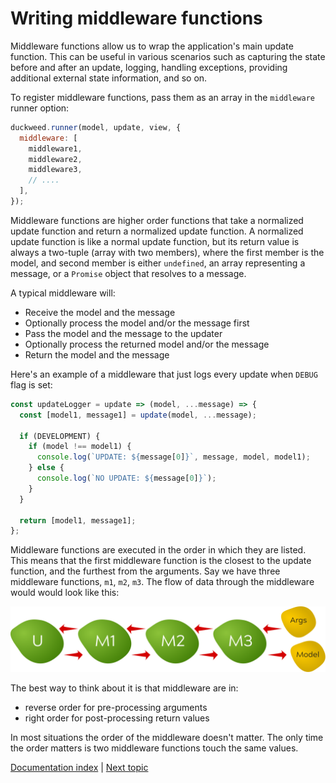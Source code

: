 # Writing middleware functions

Middleware functions allow us to wrap the application's main update function.
This can be useful in various scenarios such as capturing the state before and
after an update, logging, handling exceptions, providing additional external
state information, and so on.

To register middleware functions, pass them as an array in the `middleware`
runner option:

```javascript
duckweed.runner(model, update, view, {
  middleware: [
    middleware1,
    middleware2,
    middleware3,
    // ....
  ],
});
```

Middleware functions are higher order functions that take a normalized update
function and return a normalized update function. A normalized update function
is like a normal update function, but its return value is always a two-tuple
(array with two members), where the first member is the model, and second member
is either `undefined`, an array representing a message, or a `Promise` object
that resolves to a message.

A typical middleware will:

- Receive the model and the message
- Optionally process the model and/or the message first
- Pass the model and the message to the updater
- Optionally process the returned model and/or the message
- Return the model and the message

Here's an example of a middleware that just logs every update when `DEBUG` flag
is set:

```javascript
const updateLogger = update => (model, ...message) => {
  const [model1, message1] = update(model, ...message);

  if (DEVELOPMENT) {
    if (model !== model1) {
      console.log(`UPDATE: ${message[0]}`, message, model, model1);
    } else {
      console.log(`NO UPDATE: ${message[0]}`);
    }
  }

  return [model1, message1];
};
```

Middleware functions are executed in the order in which they are listed. This
means that the first middleware function is the closest to the update function,
and the furthest from the arguments. Say we have three middleware functions,
`m1`, `m2`, `m3`. The flow of data through the middleware would would look like
this:

![Middleware data flow](../media/middleware-flow.svg)

The best way to think about it is that middleware are in:

- reverse order for pre-processing arguments
- right order for post-processing return values

In most situations the order of the middleware doesn't matter. The only time the
order matters is two middleware functions touch the same values.

[Documentation index](../main.md) | [Next topic](./plugins.md)
